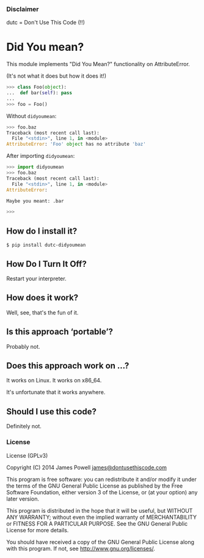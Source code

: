 ### Disclaimer

dutc = Don't Use This Code (!!)

# Did You mean?

This module implements "Did You Mean?" functionality on AttributeError.

(It's not what it does but how it does it!)

```python
>>> class Foo(object):
...  def bar(self): pass
... 
>>> foo = Foo()
```

Without `didyoumean`:

```python
>>> foo.baz
Traceback (most recent call last):
  File "<stdin>", line 1, in <module>
AttributeError: 'Foo' object has no attribute 'baz'
```

After importing `didyoumean`:

```python
>>> import didyoumean
>>> foo.baz
Traceback (most recent call last):
  File "<stdin>", line 1, in <module>
AttributeError: 

Maybe you meant: .bar

>>>
```

How do I install it?
--------------------

```shell
$ pip install dutc-didyoumean
```

How Do I Turn It Off?
---------------------

Restart your interpreter.

How does it work?
-----------------

Well, see, that's the fun of it.

Is this approach ‘portable’?
----------------------------

Probably not.

Does this approach work on ...?
-------------------------------

It works on Linux. It works on x86_64. 

It's unfortunate that it works anywhere.

Should I use this code?
-----------------------

Definitely not.

### License

License (GPLv3)

Copyright (C) 2014 James Powell <james@dontusethiscode.com>

This program is free software: you can redistribute it and/or modify it under
the terms of the GNU General Public License as published by the Free Software
Foundation, either version 3 of the License, or (at your option) any later
version.

This program is distributed in the hope that it will be useful, but WITHOUT ANY
WARRANTY; without even the implied warranty of MERCHANTABILITY or FITNESS FOR A
PARTICULAR PURPOSE.  See the GNU General Public License for more details.

You should have received a copy of the GNU General Public License along with
this program. If not, see <http://www.gnu.org/licenses/>.

